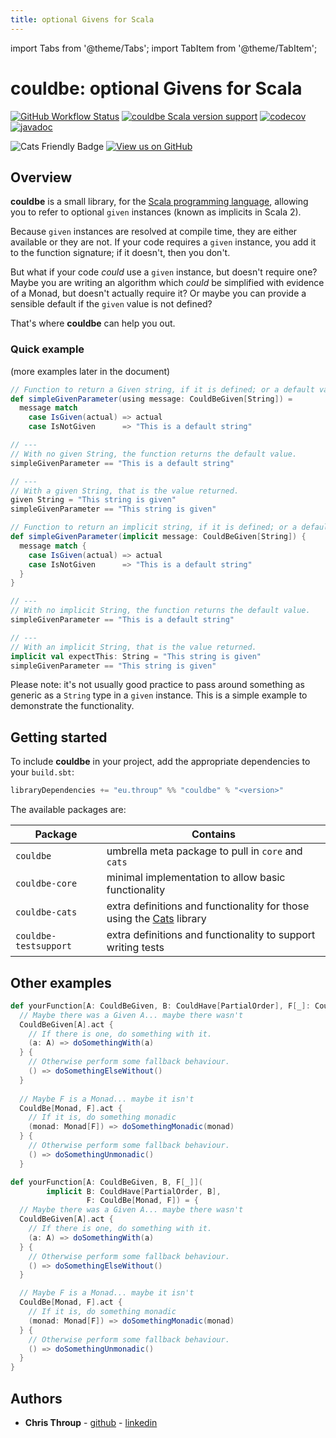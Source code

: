 ```yaml
---
title: optional Givens for Scala
---
```

import Tabs from '@theme/Tabs';
import TabItem from '@theme/TabItem';

# couldbe: optional Givens for Scala
[![GitHub Workflow Status](https://img.shields.io/github/actions/workflow/status/throup/couldbe/scala.yml)](https://github.com/throup/couldbe/actions/workflows/scala.yml)
[![couldbe Scala version support](https://index.scala-lang.org/throup/couldbe/couldbe/latest-by-scala-version.svg?platform=jvm)](https://index.scala-lang.org/throup/couldbe/couldbe)
[![codecov](https://codecov.io/gh/throup/couldbe/branch/main/graph/badge.svg?token=XSUAQWYIOO)](https://codecov.io/gh/throup/couldbe)
[![javadoc](https://javadoc.io/badge2/eu.throup/couldbe/javadoc.svg)](https://javadoc.io/doc/eu.throup/couldbe)

![Cats Friendly Badge](https://typelevel.org/cats/img/cats-badge-tiny.png)
[![View us on GitHub](https://img.shields.io/badge/view%20us%20on-GitHub-lightgrey?style=for-the-badge&logo=github)](https://github.com/throup/couldbe)
## Overview

**couldbe** is a small library, for the [Scala programming language](https://scala-lang.org), allowing you to refer to optional `given` instances (known as implicits in Scala 2).

Because `given` instances are resolved at compile time, they are either available or they are not. If your code requires a `given` instance, you add it to the function signature; if it doesn't, then you don't.

But what if your code _could_ use a `given` instance, but doesn't require one?  Maybe you are writing an algorithm which _could_ be simplified with evidence of a Monad, but doesn't actually require it? Or maybe you can provide a sensible default if the `given` value is not defined?

That's where **couldbe** can help you out.

### Quick example
(more examples later in the document)


<Tabs groupId="dialect">
<TabItem value="scala3" label="Scala 3">

```scala
// Function to return a Given string, if it is defined; or a default value otherwise.
def simpleGivenParameter(using message: CouldBeGiven[String]) =
  message match
    case IsGiven(actual) => actual
    case IsNotGiven      => "This is a default string"

// ---
// With no given String, the function returns the default value.
simpleGivenParameter == "This is a default string"

// ---
// With a given String, that is the value returned.
given String = "This string is given"
simpleGivenParameter == "This string is given"
```

</TabItem>
<TabItem value="scala2" label="Scala 2.13">

```scala
// Function to return an implicit string, if it is defined; or a default value otherwise.
def simpleGivenParameter(implicit message: CouldBeGiven[String]) {
  message match {
    case IsGiven(actual) => actual
    case IsNotGiven      => "This is a default string"
  }
}

// ---
// With no implicit String, the function returns the default value.
simpleGivenParameter == "This is a default string"

// ---
// With an implicit String, that is the value returned.
implicit val expectThis: String = "This string is given"
simpleGivenParameter == "This string is given"
```

</TabItem>
</Tabs>

Please note: it's not usually good practice to pass around something as generic as a `String` type in a `given` instance. This is a simple example to demonstrate the functionality.

## Getting started
To include **couldbe** in your project, add the appropriate dependencies to your `build.sbt`:

```scala
libraryDependencies += "eu.throup" %% "couldbe" % "<version>"
```

The available packages are:

| Package               | Contains                                                                                            |
| --------------------- |---------------------------------------------------------------------------------------------------- |
| `couldbe`             | umbrella meta package to pull in `core` and `cats`                                                  |
| `couldbe-core`        | minimal implementation to allow basic functionality                                                 |
| `couldbe-cats`        | extra definitions and functionality for those using the [Cats](https://typelevel.org/cats/) library |
| `couldbe-testsupport` | extra definitions and functionality to support writing tests                                        |

## Other examples

<Tabs groupId="dialect">
<TabItem value="scala3" label="Scala 3">

```scala
def yourFunction[A: CouldBeGiven, B: CouldHave[PartialOrder], F[_]: CouldBe[Monad]] =
  // Maybe there was a Given A... maybe there wasn't
  CouldBeGiven[A].act {
    // If there is one, do something with it.
    (a: A) => doSomethingWith(a)
  } {
    // Otherwise perform some fallback behaviour.
    () => doSomethingElseWithout()
  }
  
  // Maybe F is a Monad... maybe it isn't
  CouldBe[Monad, F].act {
    // If it is, do something monadic
    (monad: Monad[F]) => doSomethingMonadic(monad)
  } {
    // Otherwise perform some fallback behaviour.
    () => doSomethingUnmonadic()
  }
```

</TabItem>
<TabItem value="scala2" label="Scala 2.13">

```scala
def yourFunction[A: CouldBeGiven, B, F[_]](
        implicit B: CouldHave[PartialOrder, B],
                 F: CouldBe[Monad, F]) = {
  // Maybe there was a Given A... maybe there wasn't
  CouldBeGiven[A].act {
    // If there is one, do something with it.
    (a: A) => doSomethingWith(a)
  } {
    // Otherwise perform some fallback behaviour.
    () => doSomethingElseWithout()
  }

  // Maybe F is a Monad... maybe it isn't
  CouldBe[Monad, F].act {
    // If it is, do something monadic
    (monad: Monad[F]) => doSomethingMonadic(monad)
  } {
    // Otherwise perform some fallback behaviour.
    () => doSomethingUnmonadic()
  }
}
```

</TabItem>
</Tabs>

## Authors

* **Chris Throup** - [github](https://github.com/throup) - [linkedin](https://www.linkedin.com/in/christhroup)
